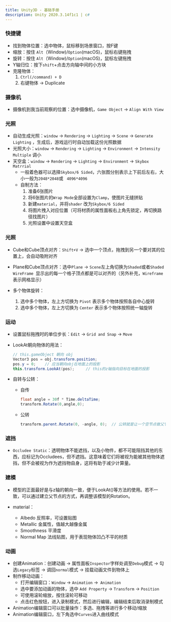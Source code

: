 ```yaml
---
title: Unity3D - 基础手册
description: Unity 2020.3.14f1c1 | c#
---
```




### 快捷键

* 找到物体位置：选中物体，鼠标移到场景窗口，按F键
* 缩放：按住 `Alt`（Window)/`Option`(macOS)，鼠标右键拖拽
* 旋转：按住 `Alt`（Window)/`Option`(macOS)，鼠标左键拖拽
* Y轴归位：按下`shift`+点击方向轴中间的小方块
* 克隆物体：
  	1. `Ctrl(/command) + D` 
   	2. 右键物体 -> Duplicate
  
  

### 摄像机

* 摄像机到我当前观察的位置：选中摄像机，`Game Object` -> `Align With View`



### 光照

* 自动生成光照：`window` -> `Rendering` -> `Lighting` -> `Scene` -> `Generate Lighting`  ，生成后，游戏运行时自动加载这份光照数据
* 光照大小：`window` -> `Rendering` -> `Lighting` -> `Environment` -> `Intensity Multiple` 调小
* 天空盒：`window` -> `Rendering` -> `Lighting` -> `Environment` -> `Skybox Matrrial`
  * 一般着色器可以选择`Skybox/6 Sided`，六张图分别表示上下前后左右，大小一般为`2048*2048`或 ` 4096*4096`
  * 自制方法：
    1. 准备6张图片
    2. 将6张图片的`Wrap Mode`全部设置为`Clamp`，使图片无缝拼贴
    3. 新建`material`，并将`shader` 改为`Skybox/6 Sided`
    4. 将图片拽入对应位置（可将材质的属性面板右上角先锁定，再切换路径找图片）
    5. 光照设置中设置天空盒



### 光照

* Cube和Cube顶点对齐：`Shift+V` -> 选中一个顶点，拖拽到另一个要对其的位置上，会自动吸附对齐

* Plane和Cube顶点对齐：选中`Plane` -> `Scene`左上角切换为`Shaded`或者`Shaded WireFrame `显示出的每一个格子顶点都是可以对齐的（另外补充，`Wireframe` 表示网格显示）

* 多个物体旋转：
  1. 选中多个物体，左上方切换为 `Pivot` 表示多个物体按照各自中心旋转
  2. 选中多个物体，左上方切换为 `Center` 表示多个物体按照统一轴旋转



### 运动

* 设置鼠标拖拽时的单位步长：`Edit` -> `Grid and Snap` -> `Move`

* LookAt朝向物体的用法：

  ```c#
  // this.gameObject 朝向 obj
  Vector3 pos = obj.transform.position;
  pos.y = 0;	// 应当朝向obj在地面上的投影
  this.transform.LookAt(pos);     // this的z轴指向目标在地面的投影
  ```

* 自转与公转：

  * 自传

    ```c#
    float angle = 30f * Time.deltaTime;
    transform.Rotate(0,angle,0);
    ```

  * 公转

    ```c#
    transform.parent.Rotate(0, -angle, 0);	// 公转就是让一个空节点做父节点自转，则子物体都会跟着转
    ```

    



### 遮挡

* `Occludee Static`：透明物体不能遮挡，以及小物件，都不可能阻挡其他的东西，应标记为Occludees，但不遮挡。这意味着它们将被视为能被其他物体遮挡，但不会被视为作为遮挡物自身，这将有助于减少计算量。



### 建模

* 模型的正面最好是与z轴的朝向一致，便于LookAt()等方法的使用。若不一致，可以通过建立父节点的方式，再调整该模型的Rotation。

* material：

  * Albedo 反照率，可设置贴图
  * Metallic 金属性，值越大越像金属
  * Smoothness 平滑度
  * Normal Map 法线贴图，用于表现物体凹凸不平的材质

  

### 动画

* 创建Animation：创建动画 -> 属性面板`Inspector`字样处调至`Debug`模式 -> 勾选`Legacy`标签 -> 调回`normal`模式 -> 挂载动画文件到物体上
* 制作移动动画：
  * 打开编辑窗口：`Window` -> `Animation` ->` Animation`
  * 选中要添加动画的物体，选中 `Add Property` -> `Transform` -> `Position`
  * 可使用滚轮缩放，按住滚轮可移动
  * 点击红色按钮，进入录制模式，然后进行编辑，编辑结束后取消录制模式
* Animation编辑窗口可以批量操作：多选、拖拽等进行多个移动/缩放
* Animation编辑窗口，左下角选中`Curves`进入曲线模式